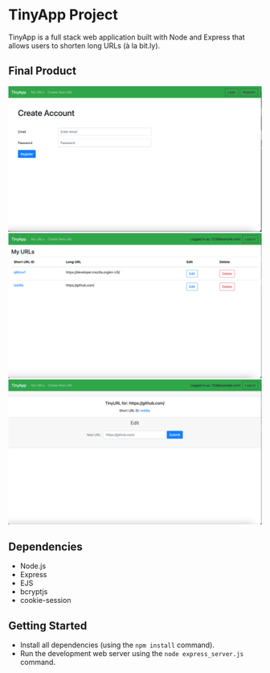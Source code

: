 # TinyApp Project

TinyApp is a full stack web application built with Node and Express that allows users to shorten long URLs (à la bit.ly).

## Final Product

!["TinyApp - registration page"](./img/register.png)
!["TinyApp - My URLs page"](./img/urls_show.png)
!["TinyApp - Edit URL page"](./img/urls_id.png)

## Dependencies

- Node.js
- Express
- EJS
- bcryptjs
- cookie-session

## Getting Started

- Install all dependencies (using the `npm install` command).
- Run the development web server using the `node express_server.js` command.
